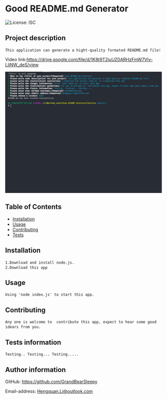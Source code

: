 # Good README.md Generator

![License: ISC](https://img.shields.io/badge/Licence-None-white.svg)

## Project description
    This application can generate a hight-quality formated README.md file!

Video link:https://drive.google.com/file/d/1K8t9T2juUZ0ARHzFmW7Vlv-LIjNW_deS/view

![imag](./Develop/media/screen.png)

## Table of Contents
* [Installation](#installation)
* [Usage](#usage)
* [Contributing](#contributing)
* [Tests](#tests-information)

## Installation
    1.Download and install node.js.
    2.Download this app

## Usage
    Using 'node index.js' to start this app.

## Contributing
    Any one is welcome to  contribute this app, expect to hear some good idears from you.

## Tests information
    Testing.. Testing... Testing.....

## Author information
  GitHub: https://github.com/GrandBearSleepy

  Email-address: Hengquan.Li@outlook.com

